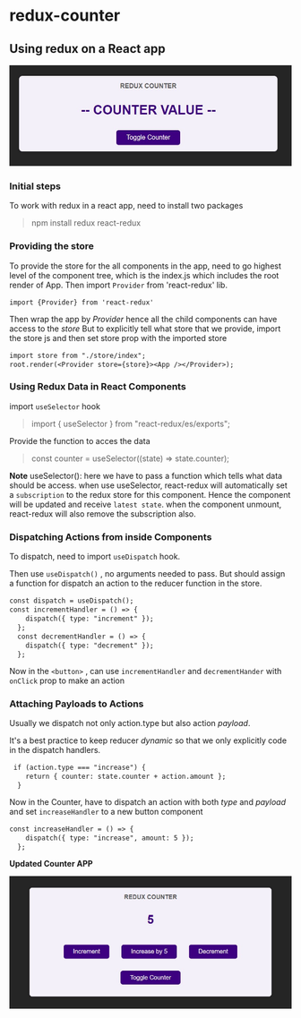 # redux-counter

## Using redux on a React app

![Intro Image](/src/assets/intro.jpg)

### Initial steps

To work with redux in a react app, need to install two packages

> npm install redux react-redux

### Providing the store

To provide the store for the all components in the app, need to go highest level of the component tree, which is the index.js which includes the root render of App.
Then import `Provider` from 'react-redux' lib.

```
import {Provider} from 'react-redux'
```

Then wrap the app by _Provider_ hence all the child components can have access to the _store_
But to explicitly tell what store that we provide, import the store js and then set store prop with the imported store

```
import store from "./store/index";
root.render(<Provider store={store}><App /></Provider>);

```

### Using Redux Data in React Components

import `useSelector` hook

> import { useSelector } from "react-redux/es/exports";

Provide the function to acces the data

> const counter = useSelector((state) => state.counter);

**Note**
useSelector(): here we have to pass a function which tells what data should be access.
when use useSelector, react-redux will automatically set a `subscription` to the redux store for this component.
Hence the component will be updated and receive `latest state`.
when the component unmount, react-redux will also remove the subscription also.

### Dispatching Actions from inside Components

To dispatch, need to import `useDispatch` hook.

Then use `useDispatch()` , no arguments needed to pass. But should assign a function for dispatch an action to the reducer function in the store.

```
const dispatch = useDispatch();
const incrementHandler = () => {
    dispatch({ type: "increment" });
  };
  const decrementHandler = () => {
    dispatch({ type: "decrement" });
  };
```

Now in the `<button>` , can use `incrementHandler` and `decrementHander` with `onClick` prop to make an action

### Attaching Payloads to Actions

Usually we dispatch not only action.type but also action _payload_.

It's a best practice to keep reducer _dynamic_ so that we only explicitly code in the dispatch handlers.

```
 if (action.type === "increase") {
    return { counter: state.counter + action.amount };
  }
```

Now in the Counter, have to dispatch an action with both _type_ and _payload_ and set `increaseHandler` to a new button component

```
const increaseHandler = () => {
    dispatch({ type: "increase", amount: 5 });
  };
```

**Updated Counter APP**

![update1](/src/assets/update1.jpg)
